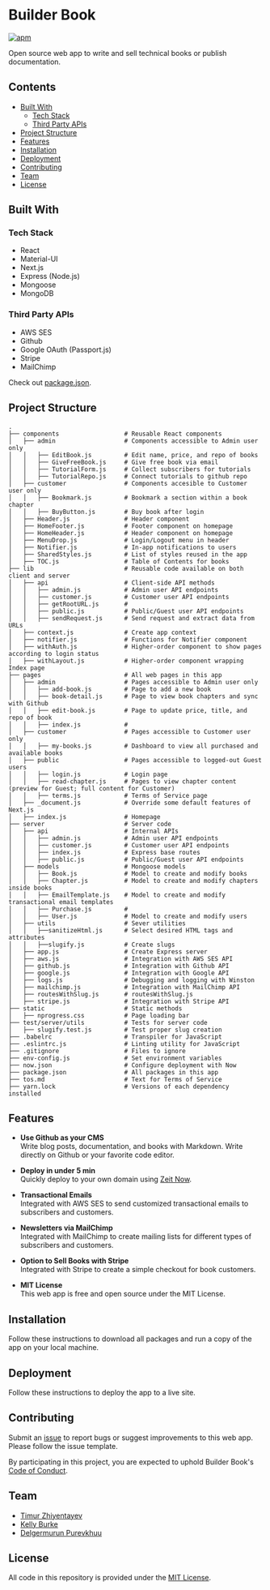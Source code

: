# Builder Book

[![apm](https://img.shields.io/apm/l/vim-mode.svg)]()

Open source web app to write and sell technical books or publish documentation.

## Contents
- [Built With](#built-with)
  - [Tech Stack](#tech-stack)
  - [Third Party APIs](#third-party-apis)
- [Project Structure](#project-structure)
- [Features](#features)
- [Installation](#installation)
- [Deployment](#deployment)
- [Contributing](#contributing)
- [Team](#team)
- [License](#license)

## Built With

### Tech Stack
- React
- Material-UI
- Next.js
- Express (Node.js)
- Mongoose
- MongoDB

### Third Party APIs
- AWS SES
- Github
- Google OAuth (Passport.js)
- Stripe
- MailChimp

Check out [package.json](https://github.com/builderbook/builderbook/blob/master/package.json).

## Project Structure

```
.
├── components                  # Reusable React components
│   ├── admin                   # Components accessible to Admin user only
│   │   ├── EditBook.js         # Edit name, price, and repo of books
│   │   ├── GiveFreeBook.js     # Give free book via email
│   │   ├── TutorialForm.js     # Collect subscribers for tutorials
│   │   ├── TutorialRepo.js     # Connect tutorials to github repo
│   ├── customer                # Components accesible to Customer user only
│   │   ├── Bookmark.js         # Bookmark a section within a book chapter
│   │   ├── BuyButton.js        # Buy book after login
│   ├── Header.js               # Header component
│   ├── HomeFooter.js           # Footer component on homepage
│   ├── HomeHeader.js           # Header component on homepage
│   ├── MenuDrop.js             # Login/Logout menu in header
│   ├── Notifier.js             # In-app notifications to users
│   ├── SharedStyles.js         # List of styles reused in the app
│   ├── TOC.js                  # Table of Contents for books
├── lib                         # Reusable code available on both client and server
│   ├── api                     # Client-side API methods
│   │   ├── admin.js            # Admin user API endpoints
│   │   ├── customer.js	        # Customer user API endpoints
│   │   ├── getRootURL.js       # 
│   │   ├── public.js           # Public/Guest user API endpoints
│   │   ├── sendRequest.js      # Send request and extract data from URLs
│   ├── context.js              # Create app context
│   ├── notifier.js             # Functions for Notifier component
│   ├── withAuth.js             # Higher-order component to show pages according to login status
│   ├── withLayout.js           # Higher-order component wrapping Index page
├── pages                       # All web pages in this app
│   ├── admin                   # Pages accessible to Admin user only
│   │   ├── add-book.js         # Page to add a new book
│   │   ├── book-detail.js      # Page to view book chapters and sync with Github
│   │   ├── edit-book.js        # Page to update price, title, and repo of book
│   │   ├── index.js            # 
│   ├── customer                # Pages accessible to Customer user only
│   │   ├── my-books.js         # Dashboard to view all purchased and available books
│   ├── public                  # Pages accessible to logged-out Guest users
│   │   ├── login.js            # Login page
│   │   ├── read-chapter.js     # Pages to view chapter content (preview for Guest; full content for Customer)
│   │   ├── terms.js            # Terms of Service page
│   ├── _document.js            # Override some default features of Next.js
│   ├── index.js                # Homepage
├── server                      # Server code
│   ├── api                     # Internal APIs
│   │   ├── admin.js            # Admin user API endpoints
│   │   ├── customer.js         # Customer user API endpoints
│   │   ├── index.js            # Express base routes
│   │   ├── public.js           # Public/Guest user API endpoints
│   ├── models                  # Mongoose models
│   │   ├── Book.js             # Model to create and modify books
│   │   ├── Chapter.js	        # Model to create and modify chapters inside books
│   │   ├── EmailTemplate.js    # Model to create and modify transactional email templates
│   │   ├── Purchase.js	        # 
│   │   ├── User.js             # Model to create and modify users
│   ├── utils                   # Sever utilities
│   │   ├──sanitizeHtml.js      # Select desired HTML tags and attributes
│   │   ├──slugify.js           # Create slugs
│   ├── app.js                  # Create Express server
│   ├── aws.js                  # Integration with AWS SES API
│   ├── github.js               # Integration with Github API
│   ├── google.js               # Integration with Google API
│   ├── logs.js                 # Debugging and logging with Winston
│   ├── mailchimp.js            # Integration with MailChimp API
│   ├── routesWithSlug.js       # routesWithSlug.js
│   ├── stripe.js               # Integration with Stripe API
├── static                      # Static methods
│   ├── nprogress.css           # Page loading bar
├── test/server/utils           # Tests for server code
│   ├── slugify.test.js         # Test proper slug creation
├── .babelrc                    # Transpiler for JavaScript
├── .eslintrc.js                # Linting utility for JavaScript
├── .gitignore                  # Files to ignore
├── env-config.js               # Set environment variables
├── now.json                    # Configure deployment with Now
├── package.json                # All packages in this app
├── tos.md                      # Text for Terms of Service
├── yarn.lock                   # Versions of each dependency installed

```

## Features

- **Use Github as your CMS**</br>
Write blog posts, documentation, and books with Markdown. Write directly on Github or your favorite code editor.

- **Deploy in under 5 min**</br>
Quickly deploy to your own domain using [Zeit Now](https://zeit.co/now).

- **Transactional Emails**</br>
Integrated with AWS SES to send customized transactional emails to subscribers and customers.

- **Newsletters via MailChimp**</br>
Integrated with MailChimp to create mailing lists for different types of subscribers and customers.

- **Option to Sell Books with Stripe**</br>
Integrated with Stripe to create a simple checkout for book customers.

- **MIT License**</br>
This web app is free and open source under the MIT License.

## Installation

Follow these instructions to download all packages and run a copy of the app on your local machine.

## Deployment

Follow these instructions to deploy the app to a live site.

## Contributing

Submit an [issue](https://github.com/builderbook/builderbook-app/issues/new) to report bugs or suggest improvements to this web app. Please follow the issue template.

By participating in this project, you are expected to uphold Builder Book's [Code of Conduct](https://github.com/builderbook/builderbook-app/blob/master/CODE-OF-CONDUCT.md).

## Team

- [Timur Zhiyentayev](https://github.com/tima101)
- [Kelly Burke](https://github.com/klyburke)
- [Delgermurun Purevkhuu](https://github.com/delgermurun)

## License

All code in this repository is provided under the [MIT License](https://github.com/builderbook/builderbook-app/blob/master/LICENSE.md).

